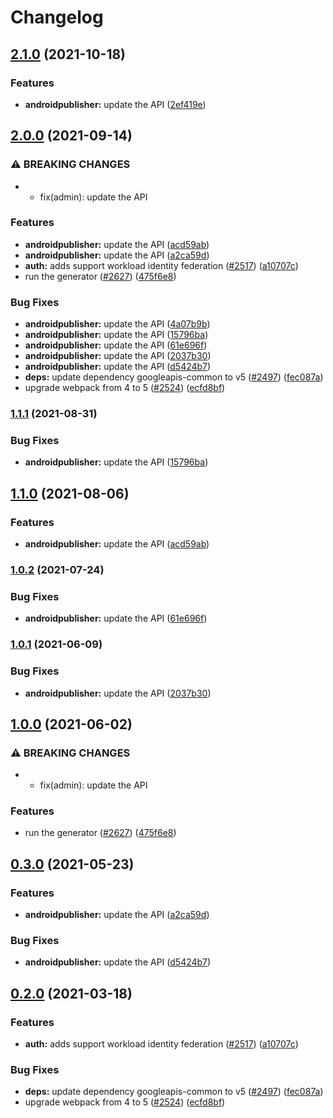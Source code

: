# Changelog

## [2.1.0](https://www.github.com/googleapis/google-api-nodejs-client/compare/androidpublisher-v2.0.0...androidpublisher-v2.1.0) (2021-10-18)


### Features

* **androidpublisher:** update the API ([2ef419e](https://www.github.com/googleapis/google-api-nodejs-client/commit/2ef419e4a378cc9c914099007ba4a032a09642d4))

## [2.0.0](https://www.github.com/googleapis/google-api-nodejs-client/compare/androidpublisher-v1.1.1...androidpublisher-v2.0.0) (2021-09-14)


### ⚠ BREAKING CHANGES

* * fix(admin): update the API

### Features

* **androidpublisher:** update the API ([acd59ab](https://www.github.com/googleapis/google-api-nodejs-client/commit/acd59abcb585aa93cd090b1eabea9ca70bd29b97))
* **androidpublisher:** update the API ([a2ca59d](https://www.github.com/googleapis/google-api-nodejs-client/commit/a2ca59d046ebb7381c68298ad81edb80a84d6bcf))
* **auth:** adds support workload identity federation ([#2517](https://www.github.com/googleapis/google-api-nodejs-client/issues/2517)) ([a10707c](https://www.github.com/googleapis/google-api-nodejs-client/commit/a10707c477759e7c9ef6360a2fe800856fb600c1))
* run the generator ([#2627](https://www.github.com/googleapis/google-api-nodejs-client/issues/2627)) ([475f6e8](https://www.github.com/googleapis/google-api-nodejs-client/commit/475f6e87bce7f2a95986d4c2859ff6104e841167))


### Bug Fixes

* **androidpublisher:** update the API ([4a07b9b](https://www.github.com/googleapis/google-api-nodejs-client/commit/4a07b9b3531943b0aa9bb254a1763347225facdb))
* **androidpublisher:** update the API ([15796ba](https://www.github.com/googleapis/google-api-nodejs-client/commit/15796ba0d2e9033f117b8d5b0bd26452ce47ca38))
* **androidpublisher:** update the API ([61e696f](https://www.github.com/googleapis/google-api-nodejs-client/commit/61e696f486e27ff25c48fad8f04f55286843c95d))
* **androidpublisher:** update the API ([2037b30](https://www.github.com/googleapis/google-api-nodejs-client/commit/2037b304f17ccee24b2d9403510f370f08be8cb5))
* **androidpublisher:** update the API ([d5424b7](https://www.github.com/googleapis/google-api-nodejs-client/commit/d5424b784274a7456b2867c0908deaaa54b3d891))
* **deps:** update dependency googleapis-common to v5 ([#2497](https://www.github.com/googleapis/google-api-nodejs-client/issues/2497)) ([fec087a](https://www.github.com/googleapis/google-api-nodejs-client/commit/fec087abcf3d994dd41c3ffa0a0c12b1f9f09dae))
* upgrade webpack from 4 to 5  ([#2524](https://www.github.com/googleapis/google-api-nodejs-client/issues/2524)) ([ecfd8bf](https://www.github.com/googleapis/google-api-nodejs-client/commit/ecfd8bfcd06e1beabff7ec9a8c4000222379eb8d))

### [1.1.1](https://www.github.com/googleapis/google-api-nodejs-client/compare/androidpublisher-v1.1.0...androidpublisher-v1.1.1) (2021-08-31)


### Bug Fixes

* **androidpublisher:** update the API ([15796ba](https://www.github.com/googleapis/google-api-nodejs-client/commit/15796ba0d2e9033f117b8d5b0bd26452ce47ca38))

## [1.1.0](https://www.github.com/googleapis/google-api-nodejs-client/compare/androidpublisher-v1.0.2...androidpublisher-v1.1.0) (2021-08-06)


### Features

* **androidpublisher:** update the API ([acd59ab](https://www.github.com/googleapis/google-api-nodejs-client/commit/acd59abcb585aa93cd090b1eabea9ca70bd29b97))

### [1.0.2](https://www.github.com/googleapis/google-api-nodejs-client/compare/androidpublisher-v1.0.1...androidpublisher-v1.0.2) (2021-07-24)


### Bug Fixes

* **androidpublisher:** update the API ([61e696f](https://www.github.com/googleapis/google-api-nodejs-client/commit/61e696f486e27ff25c48fad8f04f55286843c95d))

### [1.0.1](https://www.github.com/googleapis/google-api-nodejs-client/compare/androidpublisher-v1.0.0...androidpublisher-v1.0.1) (2021-06-09)


### Bug Fixes

* **androidpublisher:** update the API ([2037b30](https://www.github.com/googleapis/google-api-nodejs-client/commit/2037b304f17ccee24b2d9403510f370f08be8cb5))

## [1.0.0](https://www.github.com/googleapis/google-api-nodejs-client/compare/androidpublisher-v0.3.0...androidpublisher-v1.0.0) (2021-06-02)


### ⚠ BREAKING CHANGES

* * fix(admin): update the API

### Features

* run the generator ([#2627](https://www.github.com/googleapis/google-api-nodejs-client/issues/2627)) ([475f6e8](https://www.github.com/googleapis/google-api-nodejs-client/commit/475f6e87bce7f2a95986d4c2859ff6104e841167))

## [0.3.0](https://www.github.com/googleapis/google-api-nodejs-client/compare/androidpublisher-v0.2.0...androidpublisher-v0.3.0) (2021-05-23)


### Features

* **androidpublisher:** update the API ([a2ca59d](https://www.github.com/googleapis/google-api-nodejs-client/commit/a2ca59d046ebb7381c68298ad81edb80a84d6bcf))


### Bug Fixes

* **androidpublisher:** update the API ([d5424b7](https://www.github.com/googleapis/google-api-nodejs-client/commit/d5424b784274a7456b2867c0908deaaa54b3d891))

## [0.2.0](https://www.github.com/googleapis/google-api-nodejs-client/compare/androidpublisher-v0.1.0...androidpublisher-v0.2.0) (2021-03-18)


### Features

* **auth:** adds support workload identity federation ([#2517](https://www.github.com/googleapis/google-api-nodejs-client/issues/2517)) ([a10707c](https://www.github.com/googleapis/google-api-nodejs-client/commit/a10707c477759e7c9ef6360a2fe800856fb600c1))


### Bug Fixes

* **deps:** update dependency googleapis-common to v5 ([#2497](https://www.github.com/googleapis/google-api-nodejs-client/issues/2497)) ([fec087a](https://www.github.com/googleapis/google-api-nodejs-client/commit/fec087abcf3d994dd41c3ffa0a0c12b1f9f09dae))
* upgrade webpack from 4 to 5  ([#2524](https://www.github.com/googleapis/google-api-nodejs-client/issues/2524)) ([ecfd8bf](https://www.github.com/googleapis/google-api-nodejs-client/commit/ecfd8bfcd06e1beabff7ec9a8c4000222379eb8d))

